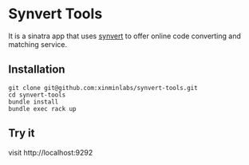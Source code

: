 # Synvert Tools

It is a sinatra app that uses [synvert](https://github.com/xinminlabs/synvert) to offer online code converting and matching service. 

## Installation

```
git clone git@github.com:xinminlabs/synvert-tools.git
cd synvert-tools
bundle install
bundle exec rack up
```

## Try it

visit http://localhost:9292
